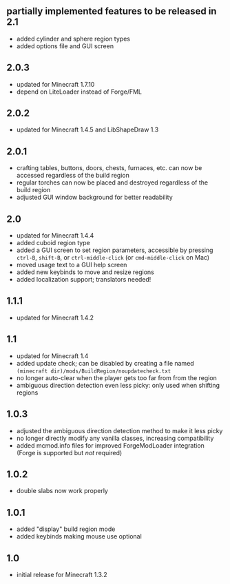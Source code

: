 ## partially implemented features to be released in 2.1
- added cylinder and sphere region types
- added options file and GUI screen

## 2.0.3
- updated for Minecraft 1.7.10
- depend on LiteLoader instead of Forge/FML

## 2.0.2
- updated for Minecraft 1.4.5 and LibShapeDraw 1.3

## 2.0.1
- crafting tables, buttons, doors, chests, furnaces, etc. can now be accessed
  regardless of the build region
- regular torches can now be placed and destroyed regardless of the build region
- adjusted GUI window background for better readability

## 2.0
- updated for Minecraft 1.4.4
- added cuboid region type
- added a GUI screen to set region parameters, accessible by pressing `ctrl-B`,
  `shift-B`, or `ctrl-middle-click` (or `cmd-middle-click` on Mac)
- moved usage text to a GUI help screen
- added new keybinds to move and resize regions
- added localization support; translators needed!

## 1.1.1
- updated for Minecraft 1.4.2

## 1.1
- updated for Minecraft 1.4
- added update check; can be disabled by creating a file named
  `(minecraft dir)/mods/BuildRegion/noupdatecheck.txt`
- no longer auto-clear when the player gets too far from from the region
- ambiguous direction detection even less picky: only used when shifting regions

## 1.0.3
- adjusted the ambiguous direction detection method to make it less picky
- no longer directly modify any vanilla classes, increasing compatibility
- added mcmod.info files for improved ForgeModLoader integration (Forge is
  supported but *not* required)

## 1.0.2
- double slabs now work properly

## 1.0.1
- added "display" build region mode
- added keybinds making mouse use optional

## 1.0
- initial release for Minecraft 1.3.2
